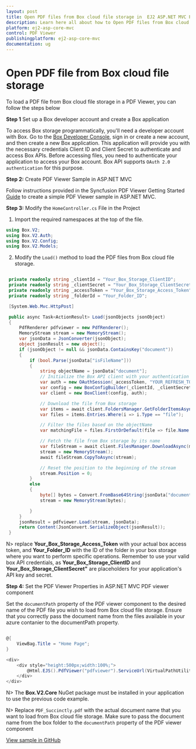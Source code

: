 ```yaml
---
layout: post
title: Open PDF files from Box cloud file storage in  EJ2 ASP.NET MVC PDF Viewer | Syncfusion
description: Learn here all about how to Open PDF files from Box cloud file storage in ASP.NET MVC PDF Viewer component of Syncfusion Essential JS 2 and more.
platform: ej2-asp-core-mvc
control: PDF Viewer
publishingplatform: ej2-asp-core-mvc
documentation: ug
---
```


# Open PDF file from Box cloud file storage

To load a PDF file from Box cloud file storage in a PDF Viewer, you can follow the steps below

**Step 1** Set up a Box developer account and create a Box application

To access Box storage programmatically, you'll need a developer account with Box. Go to the [Box Developer Console](https://developer.box.com/), sign in or create a new account, and then create a new Box application. This application will provide you with the necessary credentials Client ID and Client Secret to authenticate and access Box APIs. Before accessing files, you need to authenticate your application to access your Box account. Box API supports `OAuth 2.0 authentication` for this purpose.

**Step 2:** Create PDF Viewer Sample in ASP.NET MVC

Follow instructions provided in the Syncfusion PDF Viewer Getting Started [Guide](https://ej2.syncfusion.com/aspnetmvc/documentation/pdfviewer/getting-started-with-server-backed#integrate-pdf-viewer-into-an-aspnet-mvc-application) to create a simple PDF Viewer sample in ASP.NET MVC.

**Step 3:** Modify the `HomeController.cs` File in the Project 

1. Import the required namespaces at the top of the file.

```csharp
using Box.V2;
using Box.V2.Auth;
using Box.V2.Config;
using Box.V2.Models;
```

2. Modify the `Load()` method to load the PDF files from Box cloud file storage.

```csharp

 private readonly string _clientId = "Your_Box_Storage_ClientID";
 private readonly string _clientSecret = "Your_Box_Storage_ClientSecret";
 private readonly string _accessToken = "Your_Box_Storage_Access_Token";
 private readonly string _folderId = "Your_Folder_ID";

 [System.Web.Mvc.HttpPost]

 public async Task<ActionResult> Load(jsonObjects jsonObject)
 {
     PdfRenderer pdfviewer = new PdfRenderer();
     MemoryStream stream = new MemoryStream();
     var jsonData = JsonConverter(jsonObject);
     object jsonResult = new object();
     if (jsonObject != null && jsonData.ContainsKey("document"))
     {
         if (bool.Parse(jsonData["isFileName"]))
         {
             string objectName = jsonData["document"];
             // Initialize the Box API client with your authentication credentials
             var auth = new OAuthSession(_accessToken, "YOUR_REFRESH_TOKEN", 3600, "bearer");
             var config = new BoxConfigBuilder(_clientId, _clientSecret, new Uri("http://boxsdk")).Build();
             var client = new BoxClient(config, auth);

             // Download the file from Box storage
             var items = await client.FoldersManager.GetFolderItemsAsync(_folderId, 1000, autoPaginate: true);
             var files = items.Entries.Where(i => i.Type == "file");

             // Filter the files based on the objectName
             var matchingFile = files.FirstOrDefault(file => file.Name == objectName);

             // Fetch the file from Box storage by its name
             var fileStream = await client.FilesManager.DownloadAsync(matchingFile.Id);
             stream = new MemoryStream();
             await fileStream.CopyToAsync(stream);

             // Reset the position to the beginning of the stream
             stream.Position = 0;
         }
         else
         {
             byte[] bytes = Convert.FromBase64String(jsonData["document"]);
             stream = new MemoryStream(bytes);

         }
     }
     jsonResult = pdfviewer.Load(stream, jsonData);
     return Content(JsonConvert.SerializeObject(jsonResult));
 }
```

N> replace **Your_Box_Storage_Access_Token** with your actual box access token, and **Your_Folder_ID** with the ID of the folder in your box storage where you want to perform specific operations. Remember to use your valid box API credentials, as **Your_Box_Storage_ClientID** and **Your_Box_Storage_ClientSecret"** are placeholders for your application's API key and secret.

**Step 4:** Set the PDF Viewer Properties in ASP.NET MVC PDF viewer component

Set the `documentPath` property of the PDF viewer component to the desired name of the PDF file you wish to load from Box cloud file storage. Ensure that you correctly pass the document name from the files available in your azure contanier to the documentPath property.

```csharp

@{
    ViewBag.Title = "Home Page";
}

<div>
    <div style="height:500px;width:100%;">
        @Html.EJS().PdfViewer("pdfviewer").ServiceUrl(VirtualPathUtility.ToAbsolute("~/Home/")).DocumentPath("PDF_Succinctly.pdf").Render()
    </div>
</div>

```
N> The **Box.V2.Core** NuGet package must be installed in your application to use the previous code example.

N> Replace `PDF_Succinctly.pdf` with the actual document name that you want to load from Box cloud file storage. Make sure to pass the document name from the box folder to the `documentPath` property of the PDF viewer component

[View sample in GitHub](https://github.com/SyncfusionExamples/open-save-pdf-documents-in-box-cloud-file-storage)